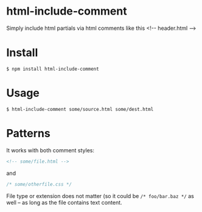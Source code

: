 # html-include-comment
Simply include html partials via html comments like this &lt;!-- header.html -->

# Install
`$ npm install html-include-comment`

# Usage
`$ html-include-comment some/source.html some/dest.html`

# Patterns

It works with both comment styles: 
```html
<!-- some/file.html -->
``` 
and
```css
/* some/otherfile.css */
```

File type or extension does not matter (so it could be `/* foo/bar.baz */` as well – as long as the file contains text content.
